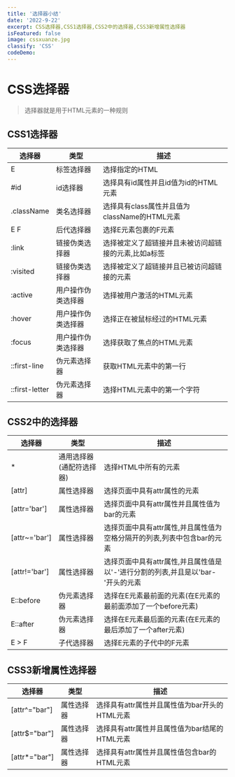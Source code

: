 ```yaml
---
title: '选择器小结'
date: '2022-9-22'
excerpt: CSS选择器,CSS1选择器,CSS2中的选择器,CSS3新增属性选择器
isFeatured: false
image: cssxuanze.jpg
classify: 'CSS'
codeDemo: 
---
```


# CSS选择器

> 选择器就是用于HTML元素的一种规则

## CSS1选择器

| 选择器         | 类型               | 描述                                                 |
| -------------- | ------------------ | ---------------------------------------------------- |
| E              | 标签选择器         | 选择指定的HTML                                       |
| #id            | id选择器           | 选择具有id属性并且id值为id的HTML元素                 |
| .className     | 类名选择器         | 选择具有class属性并且值为className的HTML元素         |
| E  F           | 后代选择器         | 选择E元素包裹的F元素                                 |
| :link          | 链接伪类选择器     | 选择被定义了超链接并且未被访问超链接的元素,比如a标签 |
| :visited       | 链接伪类选择器     | 选择被定义了超链接并且已被访问超链接的元素           |
| :active        | 用户操作伪类选择器 | 选择被用户激活的HTML元素                             |
| :hover         | 用户操作伪类选择器 | 选择正在被鼠标经过的HTML元素                         |
| :focus         | 用户操作伪类选择器 | 选择获取了焦点的HTML元素                             |
| ::first-line   | 伪元素选择器       | 获取HTML元素中的第一行                               |
| ::first-letter | 伪元素选择器       | 选择HTML元素中的第一个字符                           |

## CSS2中的选择器

| 选择器        | 类型                     | 描述                                                         |
| ------------- | ------------------------ | ------------------------------------------------------------ |
| *             | 通用选择器(通配符选择器) | 选择HTML中所有的元素                                         |
| [attr]        | 属性选择器               | 选择页面中具有attr属性的元素                                 |
| [attr='bar']  | 属性选择器               | 选择页面中具有attr属性并且属性值为bar的元素                  |
| [attr~='bar'] | 属性选择器               | 选择页面中具有attr属性,并且属性值为空格分隔开的列表,列表中包含bar的元素 |
| [attr!='bar'] | 属性选择器               | 选择页面中具有attr属性,并且属性值是以'-'进行分割的列表,并且是以'bar-'开头的元素 |
| E::before     | 伪元素选择器             | 选择在E元素最前面的元素(在E元素的最前面添加了一个before元素) |
| E::after      | 伪元素选择器             | 选择在E元素最后面的元素(在E元素的最后添加了一个after元素)    |
| E > F         | 子代选择器               | 选择E元素的子代中的F元素                                     |

## CSS3新增属性选择器

| 选择器        | 类型       | 描述                                          |
| ------------- | ---------- | --------------------------------------------- |
| [attr^="bar"] | 属性选择器 | 选择具有attr属性并且属性值为bar开头的HTML元素 |
| [attr$="bar"] | 属性选择器 | 选择具有attr属性并且属性值为bar结尾的HTML元素 |
| [attr*="bar"] | 属性选择器 | 选择具有attr属性并且属性值包含bar的HTML元素   |

